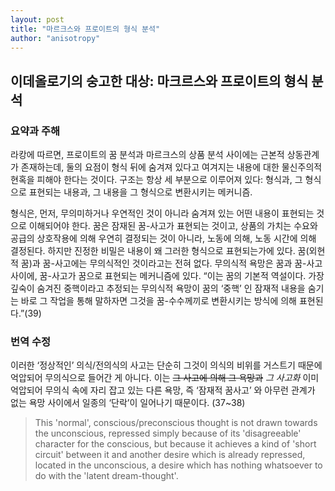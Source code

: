 ```yaml
---
layout: post
title: "마르크스와 프로이트의 형식 분석"
author: "anisotropy"
---
```


## 이데올로기의 숭고한 대상: 마크르스와 프로이트의 형식 분석

### 요약과 주해

라캉에 따르면, 프로이트의 꿈 분석과 마르크스의 상품 분석 사이에는 근본적 상동관계가 존재하는데, 둘의 요점이 형식 뒤에 숨겨져 있다고 여겨지는 내용에 대한 물신주의적 현혹을 피해야 한다는 것이다. 구조는 항상 세 부분으로 이루어져 있다: 형식과, 그 형식으로 표현되는 내용과, 그 내용을 그 형식으로 변환시키는 메커니즘.

형식은, 먼저, 무의미하거나 우연적인 것이 아니라 숨겨져 있는 어떤 내용이 표현되는 것으로 이해되어야 한다. 꿈은 잠재된 꿈-사고가 표현되는 것이고, 상품의 가치는 수요와 공급의 상호작용에 의해 우연히 결정되는 것이 아니라, 노동에 의해, 노동 시간에 의해 결정된다. 하지만 진정한 비밀은 내용이 왜 그러한 형식으로 표현되는가에 있다. 꿈(외현적 꿈)과 꿈-사고에는 무의식적인 것이라고는 전혀 없다. 무의식적 욕망은 꿈과 꿈-사고 사이에, 꿈-사고가 꿈으로 표현되는 메커니즘에 있다. “이는 꿈의 기본적 역설이다. 가장 깊숙이 숨겨진 중핵이라고 추정되는 무의식적 욕망이 꿈의 ‘중핵’ 인 잠재적 내용을 숨기는 바로 그 작업을 통해 말하자면 그것을 꿈-수수께끼로 변환시키는 방식에 의해 표현된다.”(39)

### 번역 수정

이러한 ‘정상적인’ 의식/전의식의 사고는 단순히 그것이 의식의 비위를 거스트기 때문에 억압되어 무의식으로 들어간 게 아니다. 이는 ~~그 사고에 의해 그 욕망과~~ *그 사고화* 이미 억압되어 무의식 속에 자리 잡고 있는 다른 욕망, 즉 ‘잠재적 꿈사고’ 와 아무런 관계가 없는 욕망 사이에서 일종의 ‘단락’이 일어나기 때문이다. (37~38)

> This 'normal', conscious/preconscious thought is not drawn towards the unconscious, repressed simply because of its 'disagreeable' character for the conscious, but because it achieves a kind of 'short circuit' between it and another desire which is already repressed, located in the unconscious, a desire which has nothing whatsoever to do with the 'latent dream-thought'.
